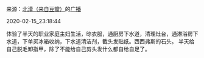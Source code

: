 来源：[北漠（来自豆瓣）](https://www.douban.com/people/znrb/)的[广播](https://www.douban.com/people/znrb/status/2813610914/)


2020-02-15_23:18:44


体验了半天的职业家庭主妇生活，晾衣服，通厨房下水道，清理灶台，通淋浴房下水道，下单买冰箱收纳，下水道清洁剂，截头发贴纸。西西弗斯的石头。
半天给自己脱毛卸指甲，除了不能给自己剪头发什么都自给自足了。
